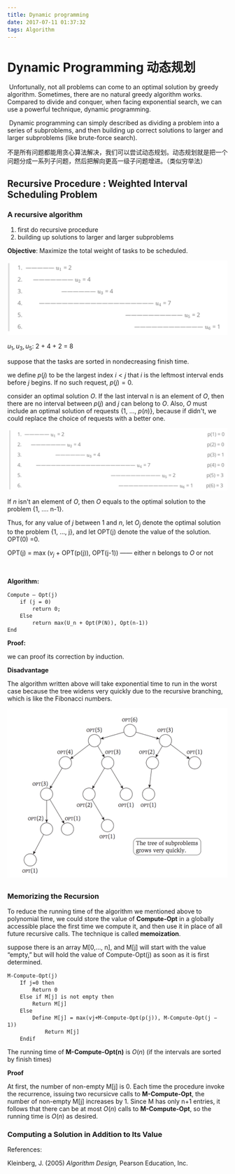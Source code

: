 ```yaml
---
title: Dynamic programming
date: 2017-07-11 01:37:32
tags: Algorithm
---
```


# Dynamic Programming 动态规划

 	

​	Unfortunally, not all problems can come to an optimal solution by greedy algorithm. Sometimes, there are no natural greedy algorithm works. Compared to divide and conquer, when facing exponential search, we can use a powerful technique, dynamic programming.

​	Dynamic programming can simply described as dividing a problem into a series of subproblems, and then building up correct solutions to larger and larger subproblems (like brute-force search).

​	不是所有问题都能用贪心算法解决，我们可以尝试动态规划。动态规划就是把一个问题分成一系列子问题，然后把解向更高一级子问题增进。（类似穷举法）

## Recursive Procedure : Weighted Interval Scheduling Problem

### A recursive algorithm

1. first do recursive procedure
2. building up solutions to larger and larger subproblems

**Objective**: Maximize the total weight of tasks to be scheduled.

![DP1](https://raw.githubusercontent.com/wisclmy0611/MarkdownPhotos/master/Algorithm/DP1.png)

$u_1, u_3,u_5$: 2 + 4 + 2 = 8

suppose that the tasks are sorted in nondecreasing finish time.

we define $p(j)$ to be the largest index $i < j$  that $i$ is the leftmost interval ends before $j$ begins. If no such request, $p(j) = 0$.

consider an optimal solution $O$. If the last interval n is an element of $O$, then there are no interval between $p(j)$ and $j$ can belong to $O$. Also, $O$ must include an optimal solution of requests {1, …, $p(n)$}, because if didn't, we could replace the choice of requests with a better one.

![DP2](https://raw.githubusercontent.com/wisclmy0611/MarkdownPhotos/master/Algorithm/DP2.png)

If $n$ isn't an element of $O$, then $O$ equals to the optimal solution to the problem {1, …. n-1}.

Thus, for any value of $j$ between 1 and $n$, let $O_j$ denote the optimal solution to the problem {1, …, j}, and let OPT(j) denote the value of the solution. OPT(0) =0.

OPT(j) = max ($v_j$ + OPT(p(j)), OPT(j-1)) —— either n belongs to $O$ or not

​

**Algorithm:**

```
Compute — Opt(j)
	if (j = 0)
		return 0;
	Else
		return max(U_n + Opt(P(N)), Opt(n-1))
End
```

**Proof:**

we can proof its correction by induction.

**Disadvantage**

The algorithm written above will take exponential time to run in the worst case because the tree widens very quickly due to the recursive branching, which is like the Fibonacci numbers.

![DP3](https://raw.githubusercontent.com/wisclmy0611/MarkdownPhotos/master/Algorithm/DP3.png)

##  

### Memorizing the Recursion

To reduce the running time of the algorithm we mentioned above to polynomial time, we could store the value of **Compute-Opt** in a globally accessible place the first time we compute it, and then use it in place of all future recursive calls. The technique is called **memoization**.

suppose there is an array M[0,…, n], and M[j] will start with the value “empty,” but will hold the value of Compute-Opt(j) as soon as it is first determined.

``` 
M-Compute-Opt(j) 
	If j=0 then 
		Return 0
	Else if M[j] is not empty then 
		Return M[j]
	Else
		Define M[j] = max(vj+M-Compute-Opt(p(j)), M-Compute-Opt(j − 1)) 
			Return M[j]
	Endif
```

The running time of **M-Compute-Opt(n)** is $O(n)$ (if the intervals are sorted by finish times)

**Proof**

At first, the number of non-empty M[j] is 0. Each time the procedure invoke the recurrence, issuing two recursicve calls to  **M-Compute-Opt**, the number of non-empty M[j] increases by 1. Since M has only n+1 entries, it follows that there can be at most $O(n)$ calls to  **M-Compute-Opt**, so the running time is $O(n)$ as desired.

### Computing a Solution in Addition to Its Value




References:

Kleinberg, J. (2005) *Algorithm Design,* Pearson Education, Inc.